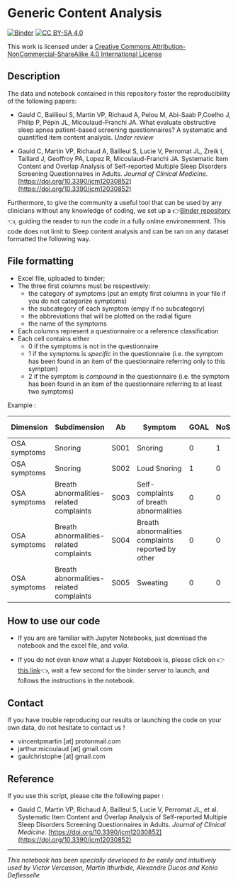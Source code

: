 # Generic Content Analysis

[![Binder](https://mybinder.org/badge_logo.svg)](https://mybinder.org/v2/gh/vincentpmartin/generic.content.analysis/HEAD?labpath=jupyter_notebook_generic_content_analysis.ipynb) 
[![CC BY-SA 4.0](https://img.shields.io/badge/License-CC%20BY--NC--SA%204.0-lightgrey.svg)](http://creativecommons.org/licenses/by-nc-sa/4.0/)

This work is licensed under a
[Creative Commons Attribution-NonCommercial-ShareAlike 4.0 International License](http://creativecommons.org/licenses/by-nc-sa/4.0/)
## Description
The data and notebook contained in this repository foster the reproducibility of the following papers: 

* Gauld C, Baillieul S, Martin VP, Richaud A, Pelou M, Abi-Saab P,Coelho J, Philip P, Pépin JL, Micoulaud-Franchi JA. 
What evaluate obstructive sleep apnea patient-based screening questionnaires? A systematic and quantified item content analysis. *Under review*

* Gauld C, Martin VP, Richaud A, Bailleul S, Lucie V, Perromat JL, Zreik I, Taillard J, Geoffroy PA, Lopez R, Micoulaud-Franchi JA. Systematic Item Content and Overlap Analysis of Self-reported Multiple Sleep Disorders Screening Questionnaires in Adults. *Journal of Clinical Medicine*. [https://doi.org/10.3390/jcm12030852](https://doi.org/10.3390/jcm12030852) 

Furthermore, to give the community a useful tool that can be used by any clinicians without any knowledge of coding, we set up a 👉[Binder repository](https://mybinder.org/v2/gh/vincentpmartin/generic.content.analysis/HEAD?labpath=jupyter_notebook_generic_content_analysis.ipynb)👈, guiding the reader to run the code in a fully online environemnent. This code does not limit to Sleep content analysis and can be ran on any dataset formatted the following way.


## File formatting
* Excel file, uploaded to binder;
* The three first columns must be respextively:
   * the category of symptoms (put an empty first columns in your file if you do not categorize symptoms)
   * the subcategory of each symptom (empy if no subcategory)
   * the abbreviations that will be plotted on the radial figure
   * the name of the symptoms
* Each columns represent a questionnaire or a reference classification
* Each cell contains either 
   * 0 if the symptoms is not in the questionnaire
   * 1 if the symptoms is *specific* in the questionnaire (i.e. the symptom has been found in an item of the questionnaire referring only to this symptom)
   * 2 if the symptom is *compound* in the questionnaire (i.e. the symptom has been found in an item of the questionnaire referring to at least two symptoms)


Example : 

| Dimension    | Subdimension                            | Ab   | Symptom                                           | GOAL | NoSAS | STOP | STOP-Bang | Berlin | OSA 50 | ASA | Wisconsin Q | SA-SDQ | Haraldsson | AS |
| ------------ | --------------------------------------- | ---- | ------------------------------------------------- | ---- | ----- | ---- | --------- | ------ | ------ | --- | ----------- | ------ | ---------- | -- |
| OSA symptoms | Snoring                                 | S001 | Snoring                                           | 0    | 1     | 0    | 0         | 1      | 0      | 1   | 1           | 0      | 1          | 2  |
| OSA symptoms | Snoring                                 | S002 | Loud Snoring                                      | 1    | 0     | 1    | 1         | 1      | 0      | 1   | 1           | 1      | 0          | 2  |
| OSA symptoms | Breath abnormalities-related complaints | S003 | Self-complaints of breath abnormalities           | 0    | 0     | 0    | 0         | 0      | 0      | 2   | 0           | 1      | 0          | 0  |
| OSA symptoms | Breath abnormalities-related complaints | S004 | Breath abnormalities complaints reported by other | 0    | 0     | 0    | 0         | 1      | 1      | 0   | 0           | 0      | 0          | 0  |
| OSA symptoms | Breath abnormalities-related complaints | S005 | Sweating                                          | 0    | 0     | 0    | 0         | 0      | 0      | 0   | 0           | 1      | 0          | 0  |


## How to use our code

* If you are are familiar with Jupyter Notebooks, just download the notebook and the excel file, and *voila*.

* If you do not even know what a Jupyer Notebook is, please click on 👉[this link](https://mybinder.org/v2/gh/vincentpmartin/generic.content.analysis/HEAD?labpath=jupyter_notebook_generic_content_analysis.ipynb)👈, wait a few second for the binder server to launch, and follows the instructions in the notebook. 

## Contact
If you have trouble reproducing our results or launching the code on your own data, do not hesitate to contact us !
* vincentpmartin [at] protonmail.com
* jarthur.micoulaud [at] gmail.com
* gaulchristophe [at] gmail.com

## Reference
If you use this script, please cite the following paper : 
* Gauld C, Martin VP, Richaud A, Bailleul S, Lucie V, Perromat JL, et al. Systematic Item Content and Overlap Analysis of Self-reported Multiple Sleep Disorders Screening Questionnaires in Adults. *Journal of Clinical Medicine*. [https://doi.org/10.3390/jcm12030852](https://doi.org/10.3390/jcm12030852)

---

*This notebook has been specially developed to be easily and intuitively used by Victor Vercasson, Martin Ithurbide, Alexandre Ducos and Kohio Deflesselle*
